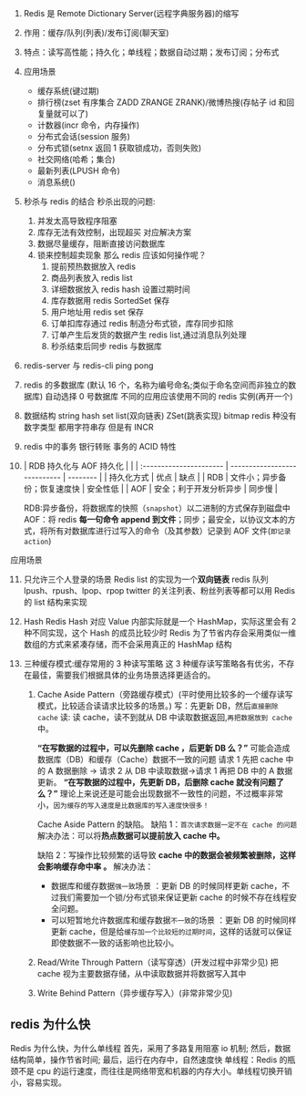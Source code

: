 1.  Redis 是 Remote Dictionary Server(远程字典服务器)的缩写
2.  作用：缓存/队列(列表)/发布订阅(聊天室)
3.  特点：读写高性能；持久化；单线程；数据自动过期；发布订阅；分布式
4.  应用场景
    - 缓存系统(键过期)
    - 排行榜(zset 有序集合 ZADD ZRANGE ZRANK)/微博热搜(存帖子 id 和回复量就可以了)
    - 计数器(incr 命令，内存操作)
    - 分布式会话(session 服务)
    - 分布式锁(setnx 返回 1 获取锁成功，否则失败)
    - 社交网络(哈希；集合)
    - 最新列表(LPUSH 命令)
    - 消息系统()
5.  秒杀与 redis 的结合
    秒杀出现的问题:
    1. 并发太高导致程序阻塞
    2. 库存无法有效控制，出现超买
       对应解决方案
    3. 数据尽量缓存，阻断直接访问数据库
    4. 锁来控制超卖现象
       那么 redis 应该如何操作呢？
       1. 提前预热数据放入 redis
       2. 商品列表放入 redis list
       3. 详细数据放入 redis hash 设置过期时间
       4. 库存数据用 redis SortedSet 保存
       5. 用户地址用 redis set 保存
       6. 订单扣库存通过 redis 制造分布式锁，库存同步扣除
       7. 订单产生后发货的数据产生 redis list,通过消息队列处理
       8. 秒杀结束后同步 redis 与数据库
6.  redis-server 与 redis-cli
    ping pong
7.  redis 的多数据库 (默认 16 个，名称为编号命名;类似于命名空间而非独立的数据库)
    自动选择 0 号数据库
    不同的应用应该使用不同的 redis 实例(再开一个)
8.  数据结构
    string hash set list(双向链表) ZSet(跳表实现) bitmap
    redis 种没有数字类型 都用字符串存 但是有 INCR
9.  redis 中的事务
    银行转账
    事务的 ACID 特性
10. | RDB 持久化与 AOF 持久化 |                              |
    | :---------------------- | ---------------------------- | -------- |
    | 持久化方式              | 优点                         | 缺点     |
    | RDB                     | 文件小；异步备份；恢复速度快 | 安全性低 |
    | AOF                     | 安全；利于开发分析异步       | 同步慢   |

    RDB:异步备份，将数据库的快照（`snapshot`）以二进制的方式保存到磁盘中
    AOF：将 redis **每一句命令 append 到文件**；同步；最安全，以协议文本的方式，将所有对数据库进行过写入的命令（及其参数）记录到 AOF 文件(`即记录 action`)

应用场景

11. 只允许三个人登录的场景
    Redis list 的实现为一个**双向链表**
    redis 队列
    lpush、rpush、lpop、rpop
    twitter 的关注列表、粉丝列表等都可以用 Redis 的 list 结构来实现
12. Hash
    Redis Hash 对应 Value 内部实际就是一个 HashMap，实际这里会有 2 种不同实现，这个 Hash 的成员比较少时 Redis 为了节省内存会采用类似一维数组的方式来紧凑存储，而不会采用真正的 HashMap 结构

13. 三种缓存模式:缓存常用的 3 种读写策略
    这 3 种缓存读写策略各有优劣，不存在最佳，需要我们根据具体的业务场景选择更适合的。

    1. Cache Aside Pattern（旁路缓存模式）(平时使用比较多的一个缓存读写模式，比较适合读请求比较多的场景。)
       写：先更新 DB，然后`直接删除 cache`
       读: 读 cache，读不到就从 DB 中读取数据返回,`再把数据放到 cache `中。

       **“在写数据的过程中，可以先删除 cache ，后更新 DB 么？”**
       可能会造成数据库（DB）和缓存（Cache）数据不一致的问题
       请求 1 先把 cache 中的 A 数据删除 -> 请求 2 从 DB 中读取数据->请求 1 再把 DB 中的 A 数据更新。
       **“在写数据的过程中，先更新 DB，后删除 cache 就没有问题了么？”**
       理论上来说还是可能会出现数据不一致性的问题，不过概率非常小，`因为缓存的写入速度是比数据库的写入速度快很多！`

       Cache Aside Pattern 的缺陷。
       缺陷 1：`首次请求数据一定不在 cache 的问题`
       解决办法：可以将**热点数据可以提前放入 cache 中。**

       缺陷 2：写操作比较频繁的话导致 **cache 中的数据会被频繁被删除，这样会影响缓存命中率 。**
       解决办法：

       - 数据库和缓存数据`强一致`场景 ：更新 DB 的时候同样更新 cache，不过我们需要加一个锁/分布式锁来保证更新 cache 的时候不存在线程安全问题。
       - 可以短暂地允许数据库和缓存数据`不一致`的场景 ：更新 DB 的时候同样更新 cache，但是给`缓存加一个比较短的过期时间`，这样的话就可以保证即使数据不一致的话影响也比较小。

    2. Read/Write Through Pattern（读写穿透）(开发过程中非常少见)
       把 cache 视为主要数据存储，从中读取数据并将数据写入其中
    3. Write Behind Pattern（异步缓存写入）(非常非常少见)

## redis 为什么快

Redis 为什么快，为什么单线程
首先，采用了多路复用阻塞 io 机制;
然后，数据结构简单，操作节省时间;
最后，运行在内存中，自然速度快
单线程：Redis 的瓶颈不是 cpu 的运行速度，而往往是网络带宽和机器的内存大小。单线程切换开销小，容易实现。
